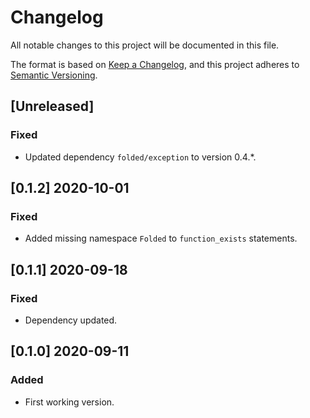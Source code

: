 # Changelog

All notable changes to this project will be documented in this file.

The format is based on [Keep a Changelog](https://keepachangelog.com/en/1.0.0/),
and this project adheres to [Semantic Versioning](https://semver.org/spec/v2.0.0.html).

## [Unreleased]

### Fixed

- Updated dependency `folded/exception` to version 0.4.\*.

## [0.1.2] 2020-10-01

### Fixed

- Added missing namespace `Folded` to `function_exists` statements.

## [0.1.1] 2020-09-18

### Fixed

- Dependency updated.

## [0.1.0] 2020-09-11

### Added

- First working version.

